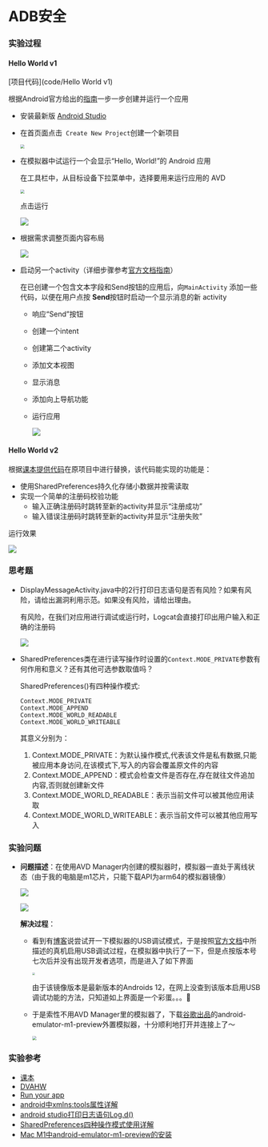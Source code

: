 # ADB安全

### 实验过程

####  Hello World v1

[项目代码](code/Hello World v1)

根据Android官方给出的[指南](https://developer.android.google.cn/training/basics/firstapp/creating-project.html)一步一步创建并运行一个应用

+ 安装最新版 [Android Studio](https://developer.android.google.cn/studio/)

+ 在首页面点击` Create New Project`创建一个新项目

  <img src="image/new-project.jpg" style="zoom:50%;" />

+ 在模拟器中试运行一个会显示“Hello, World!”的 Android 应用

  在工具栏中，从目标设备下拉菜单中，选择要用来运行应用的 AVD

  <img src="image/device.jpg" style="zoom:50%;" />

  点击运行

  ![](image/run-simple.gif)

+ 根据需求调整页面内容布局

  ![](image/layout-bp.jpg)

+ 启动另一个activity（详细步骤参考[官方文档指南](https://developer.android.google.cn/training/basics/firstapp/starting-activity)）

  在已创建一个包含文本字段和Send按钮的应用后，向`MainActivity` 添加一些代码，以便在用户点按 **Send**按钮时启动一个显示消息的新 activity

  + 响应“Send”按钮

  + 创建一个intent

  + 创建第二个activity

  + 添加文本视图

  + 显示消息

  + 添加向上导航功能

  + 运行应用

    ![](image/run-skip.gif)

#### Hello World v2

根据[课本提供代码](https://c4pr1c3.github.io/cuc-mis/chap0x06/exp.html)在原项目中进行替换，该代码能实现的功能是：

- 使用SharedPreferences持久化存储小数据并按需读取
- 实现一个简单的注册码校验功能
  - 输入正确注册码时跳转至新的activity并显示“注册成功”
  - 输入错误注册码时跳转至新的activity并显示“注册失败”

运行效果

![](image/run-register.gif)

### 思考题

- DisplayMessageActivity.java中的2行打印日志语句是否有风险？如果有风险，请给出漏洞利用示范。如果没有风险，请给出理由。

  有风险，在我们对应用进行调试或运行时，Logcat会直接打印出用户输入和正确的注册码

  ![](image/register.jpg)

- SharedPreferences类在进行读写操作时设置的`Context.MODE_PRIVATE`参数有何作用和意义？还有其他可选参数取值吗？

  SharedPreferences()有四种操作模式:

  ```
  Context.MODE_PRIVATE
  Context.MODE_APPEND
  Context.MODE_WORLD_READABLE
  Context.MODE_WORLD_WRITEABLE
  ```

  其意义分别为：

  1. Context.MODE_PRIVATE：为默认操作模式,代表该文件是私有数据,只能被应用本身访问,在该模式下,写入的内容会覆盖原文件的内容
  2. Context.MODE_APPEND：模式会检查文件是否存在,存在就往文件追加内容,否则就创建新文件
  3. Context.MODE_WORLD_READABLE：表示当前文件可以被其他应用读取
  4. Context.MODE_WORLD_WRITEABLE：表示当前文件可以被其他应用写入

### 实验问题

+ **问题描述**：在使用AVD Manager内创建的模拟器时，模拟器一直处于离线状态（由于我的电脑是m1芯片，只能下载API为arm64的模拟器镜像）

  ![](image/emulator.jpg)

  ![](image/emulator-offline.jpg)

  **解决过程**：

  + 看到有[博客](https://blog.csdn.net/qq_36252342/article/details/80908414)说尝试开一下模拟器的USB调试模式，于是按照[官方文档](https://developer.android.google.cn/training/basics/firstapp/running-app)中所描述的真机启用USB调试过程，在模拟器中执行了一下，但是点按版本号七次后并没有出现开发者选项，而是进入了如下界面

    <img src="image/USBdriver.jpg" style="zoom:33%;" />

    由于该镜像版本是最新版本的Androids 12，在网上没查到该版本启用USB调试功能的方法，只知道如上界面是一个彩蛋。。。🥺

  + 于是索性不用AVD Manager里的模拟器了，下载[谷歌出品](https://github.com/google/android-emulator-m1-preview)的android-emulator-m1-preview外置模拟器，十分顺利地打开并连接上了～

    <img src="image/emulator-attached.jpg" style="zoom:50%;" />

### 实验参考

+ [课本](https://c4pr1c3.github.io/cuc-mis/chap0x06/exp.html)
+ [DVAHW](https://github.com/c4pr1c3/DVAHW)
+ [Run your app](https://developer.android.google.cn/training/basics/firstapp/running-app)
+ [android中xmlns:tools属性详解](https://blog.csdn.net/u012256258/article/details/50730180)
+ [android studio打印日志语句Log.d()](https://blog.csdn.net/weixin_42950079/article/details/83544064)
+ [SharedPreferences四种操作模式使用详解](https://www.jb51.net/article/119368.htm)
+ [Mac M1中android-emulator-m1-preview的安装](https://blog.csdn.net/weixin_44058725/article/details/116452534)





